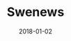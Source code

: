 ---
layout: site
title: "Swenews"
date: 2018-01-02
categories: [community]
version: 4.4.5
major: 4
minor: 4
patch: 5
slug: swenews
link: https://www.swenews.info/
submitter: lpolepeddi
permalink: /sites/:slug
---